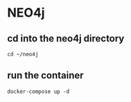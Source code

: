 # NEO4j

## cd into the neo4j directory
```cd ~/neo4j```
## run the container
```docker-compose up -d```